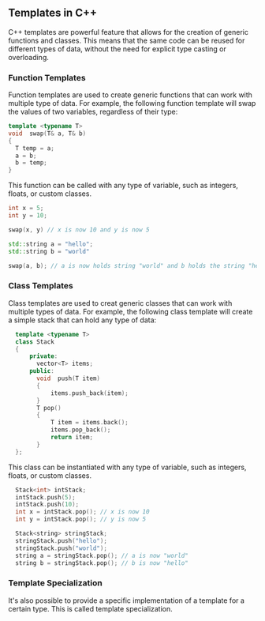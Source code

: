 ## Templates in C++

C++ templates are powerful feature that allows for the creation of generic functions and classes. This means that the same code can be reused for different types of data, without the need for explicit type casting or overloading.

### Function Templates

Function templates are used to create generic functions that can work with multiple type of data. For example, the following function template will swap the values of two variables, regardless of their type:

```C++
template <typename T>
void  swap(T& a, T& b)
{
  T temp = a;
  a = b;
  b = temp;
}
```

This function can be called with any type of variable, such as integers, floats, or custom classes.

```C++
int x = 5;
int y = 10;

swap(x, y) // x is now 10 and y is now 5

std::string a = "hello";
std::string b = "world"

swap(a, b); // a is now holds string "world" and b holds the string "hello" after swaping them
```

### Class Templates

Class templates are used to creat generic classes that can work with multiple types of data. For example, the following class template will create a simple stack that can hold any type of data:

```C++
  template <typename T>
  class Stack
  {
      private:
        vector<T> items;
      public:
        void  push(T item)
        {
            items.push_back(item);
        }
        T pop()
        {
            T item = items.back();
            items.pop_back();
            return item;
        }
  };
```
This class can be instantiated with any type of variable, such as integers, floats, or custom classes.

```C++
  Stack<int> intStack;
  intStack.push(5);
  intStack.push(10);
  int x = intStack.pop(); // x is now 10
  int y = intStack.pop(); // y is now 5

  Stack<string> stringStack;
  stringStack.push("hello");
  stringStack.push("world");
  string a = stringStack.pop(); // a is now "world"
  string b = stringStack.pop(); // b is now "hello"
```

### Template Specialization

It's also possible to provide a specific implementation of a template for a certain type. This is called template specialization.

